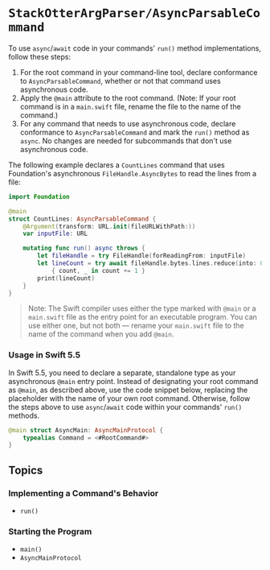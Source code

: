 # ``StackOtterArgParser/AsyncParsableCommand``

To use `async`/`await` code in your commands' `run()` method implementations, follow these steps:

1. For the root command in your command-line tool, declare conformance to `AsyncParsableCommand`, whether or not that command uses asynchronous code.
2. Apply the `@main` attribute to the root command. (Note: If your root command is in a `main.swift` file, rename the file to the name of the command.)
3. For any command that needs to use asynchronous code, declare conformance to `AsyncParsableCommand` and mark the `run()` method as `async`. No changes are needed for subcommands that don't use asynchronous code.

The following example declares a `CountLines` command that uses Foundation's asynchronous `FileHandle.AsyncBytes` to read the lines from a file: 

```swift
import Foundation

@main
struct CountLines: AsyncParsableCommand {
    @Argument(transform: URL.init(fileURLWithPath:))
    var inputFile: URL

    mutating func run() async throws {
        let fileHandle = try FileHandle(forReadingFrom: inputFile)
        let lineCount = try await fileHandle.bytes.lines.reduce(into: 0) 
            { count, _ in count += 1 }
        print(lineCount)
    }
}
```

> Note: The Swift compiler uses either the type marked with `@main` or a `main.swift` file as the entry point for an executable program. You can use either one, but not both — rename your `main.swift` file to the name of the command when you add `@main`.

### Usage in Swift 5.5

In Swift 5.5, you need to declare a separate, standalone type as your asynchronous `@main` entry point. Instead of designating your root command as `@main`, as described above, use the code snippet below, replacing the placeholder with the name of your own root command. Otherwise, follow the steps above to use `async`/`await` code within your commands' `run()` methods.

```swift
@main struct AsyncMain: AsyncMainProtocol {
    typealias Command = <#RootCommand#>
}
```

## Topics

### Implementing a Command's Behavior

- ``run()``

### Starting the Program

- ``main()``
- ``AsyncMainProtocol``

